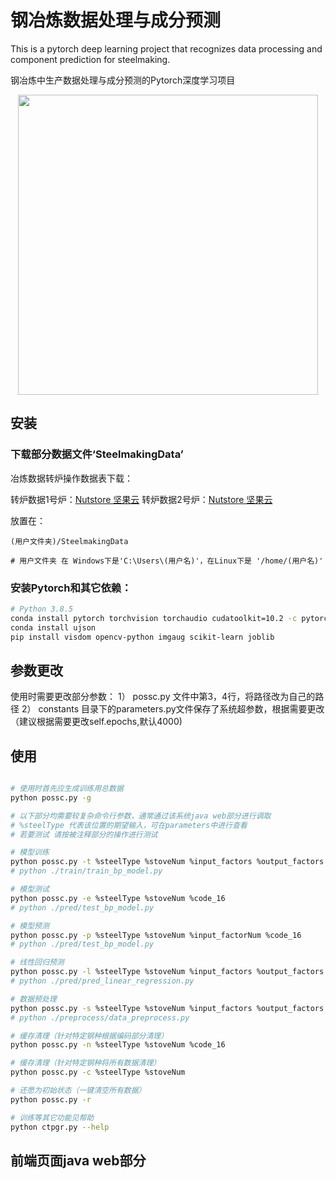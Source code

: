 # 钢冶炼数据处理与成分预测
This is a pytorch deep learning project that recognizes data processing and component prediction for steelmaking.

钢冶炼中生产数据处理与成分预测的Pytorch深度学习项目

<p align="center">
    <img src="docs/intro.gif" width="480">
</p>

## 安装

### 下载部分数据文件‘SteelmakingData’

冶炼数据转炉操作数据表下载：

转炉数据1号炉：[Nutstore 坚果云](https://www.jianguoyun.com/p/DU6eNA8QtZeiCRifneQD)
转炉数据2号炉：[Nutstore 坚果云](https://www.jianguoyun.com/p/DaowMJkQtZeiCRibneQD)

放置在：
```
(用户文件夹)/SteelmakingData

# 用户文件夹 在 Windows下是'C:\Users\(用户名)'，在Linux下是 '/home/(用户名)'
```

### 安装Pytorch和其它依赖：
```bash
# Python 3.8.5
conda install pytorch torchvision torchaudio cudatoolkit=10.2 -c pytorch
conda install ujson
pip install visdom opencv-python imgaug scikit-learn joblib 
```

## 参数更改

使用时需要更改部分参数：
    1） possc.py 文件中第3，4行，将路径改为自己的路径
    2） constants 目录下的parameters.py文件保存了系统超参数，根据需要更改（建议根据需要更改self.epochs,默认4000)

## 使用

```bash

# 使用时首先应生成训练用总数据
python possc.py -g

# 以下部分均需要较复杂命令行参数，通常通过该系统java web部分进行调取
# %steelType 代表该位置的期望输入，可在parameters中进行查看
# 若要测试 请按被注释部分的操作进行测试

# 模型训练
python possc.py -t %steelType %stoveNum %input_factors %output_factors
# python ./train/train_bp_model.py

# 模型测试
python possc.py -e %steelType %stoveNum %code_16
# python ./pred/test_bp_model.py

# 模型预测
python possc.py -p %steelType %stoveNum %input_factorNum %code_16
# python ./pred/test_bp_model.py

# 线性回归预测
python possc.py -l %steelType %stoveNum %input_factors %output_factors %input_factorsNum
# python ./pred/pred_linear_regression.py

# 数据预处理
python possc.py -s %steelType %stoveNum %input_factors %output_factors
# python ./preprocess/data_preprocess.py

# 缓存清理（针对特定钢种根据编码部分清理）
python possc.py -n %steelType %stoveNum %code_16

# 缓存清理（针对特定钢种将所有数据清理）
python possc.py -c %steelType %stoveNum

# 还愿为初始状态（一键清空所有数据）
python possc.py -r

# 训练等其它功能见帮助
python ctpgr.py --help
```

## 前端页面java web部分

